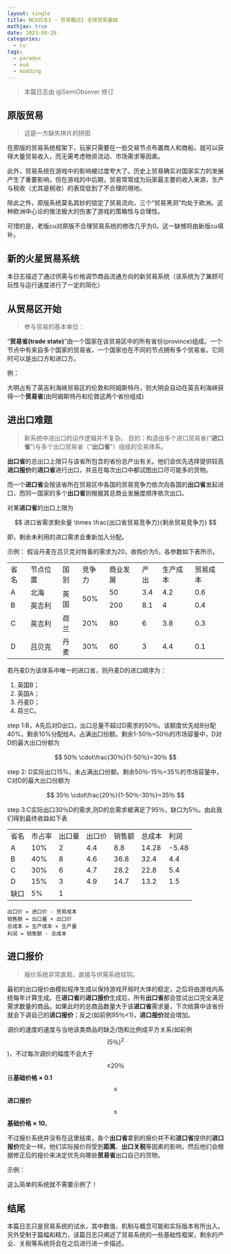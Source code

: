 ```yaml
---
layout: single
title: NCU日志1 - 贸易概述I 全球贸易基础
mathjax: true
date: 2023-08-26
categories:
  - cu
tags:
  - paradox
  - eu4
  - modding
---
```

> 本篇日志由 @SemiObsever 修订

## 原版贸易

> 这是一方缺失拼片的拼图

在原版的贸易系统框架下，玩家只需要在一些交易节点布置商人和商船，就可以获得大量贸易收入，而无需考虑物资流动、市场需求等因素。

此外，贸易系统在游戏中的影响被过度夸大了。历史上贸易确实对国家实力的发展产生了重要影响，但在游戏的中后期，贸易常常成为玩家最主要的收入来源，生产与税收（尤其是税收）的表现低到了不合理的境地。

除此之外，原版系统莫名其妙的锁定了贸易流向，三个“贸易黑洞”均处于欧洲。这种欧洲中心论的做法极大的伤害了游戏的策略性与合理性。

可惜的是，老版cu对原版不合理贸易系统的修改几乎为0。这一缺憾将由新版cu填补。

## 新的火星贸易系统
本日志描述了通过供需与价格调节商品流通方向的新贸易系统（该系统为了兼顾可玩性与运行速度进行了一定的简化）

## 从贸易区开始

> 参与贸易的基本单位：

“**贸易省(trade state)**”由一个国家在该贸易区中的所有省份(province)组成。一个节点中有来自多个国家的贸易省，一个国家也在不同的节点拥有多个贸易省。它同时可以是出口方和进口方。

例：

大明占有了英吉利海峡贸易区的伦敦和阿姆斯特丹，则大明会自动在英吉利海峡获得一个**贸易省**(由阿姆斯特丹和伦敦这两个省份组成)

<!-- 8.25 -->

## 进出口难题

> 新系统中进出口的运作逻辑并不复杂。
> 目的：构造由多个进口贸易省(“**进口省**”)与多个出口贸易省（“**出口省**”）组成的交易体系。

**出口省**的总出口上限只与该省所包含的省份总产出有关。他们会优先选择提供较高**进口报价**的**进口省**进行出口，并且在每次出口中都试图出口尽可能多的货物。

而一个**进口省**会按该省所在贸易区中各国的贸易竞争力依次向各国的**出口省**发起进口，而同一国家的多个**出口省**则根据其总商业发展度顺序依次出口。

对某**进口省**的出口上限为

$$
进口省需求剩余量 \times \frac{出口省贸易竞争力}{剩余贸易竞争力}
$$

即，剩余未利用的进口需求会重新加入分配。

示例：
假设丹麦在吕贝克对牲畜的需求为20，收购价为5，各参数如下表所示。

<table>
    <tr><td>省名</td><td>节点位置</td><td>国别</td><td>竞争力</td><td>商业发展</td><td>产出</td><td>生产成本</td><td>贸易成本</td>
    </tr>
    <tr><td>A</td><td>北海</td><td rowspan="2">英国</td><td rowspan="2">50%</td><td>50</td><td>3.4</td><td>4.2</td><td>0.6</td>
    </tr>
    <tr><td>B</td><td>英吉利</td><td>200</td><td>8.1</td><td>4</td><td>0.4</td>
    </tr>
    <tr><td>C</td><td>英吉利</td><td>荷兰</td><td>20%</td><td>80</td><td>6</td><td>3.8</td><td>0.3</td>
    </tr>
    <tr><td>D</td><td>吕贝克</td><td>丹麦</td><td>30%</td><td>60</td><td>3</td><td>4.4</td><td>0.1</td>
    </tr>
</table>

若丹麦D为该体系中唯一的进口省，则丹麦D的进口顺序为：

1. 英国B；
2. 英国A；
3. 丹麦D；
4. 荷兰C。

step 1:B，A先后对D出口，出口总量不超过D需求的50％。该额度优先给B分配40%，剩余10%分配给A，占满出口份额。剩余1-50％=50％的市场容量中，D对D的最大出口份额为

$$
50％ \cdot\frac{30％}{1-50％}=30％
$$

step 2: D实际出口15%，未占满出口份额。剩余50％-15％=35%的市场容量中，C对D的最大出口份额为

$$
35％ \cdot\frac{20％}{1-50％-30％}=35％
$$

step 3:C实际出口30％D的需求,则D的总需求被满足了95％，缺口为5％。由此我们得到最终收益如下表
<table>
    <tr><td>省名</td><td>市占率</td><td>出口量</td><td>出口价</td><td>销售额</td><td>总成本</td><td>利润</td>
    </tr>
    <tr><td>A</td><td>10%</td><td>2</td><td>4.4</td><td>8.8</td><td>14.28</td><td>-5.48</td>
    </tr>
    <tr><td>B</td><td>40%</td><td>8</td><td>4.6</td><td>36.8</td><td>32.4</td><td>4.4</td>
    </tr>
    <tr><td>C</td><td>30%</td><td>6</td><td>4.7</td><td>28.2</td><td>22.8</td><td>5.4</td>
    </tr>
    <tr><td>D</td><td>15%</td><td>3</td><td>4.9</td><td>14.7</td><td>13.2</td><td>1.5</td>
    </tr>
    <tr><td>缺口</td><td>5%</td><td>1</td>
    </tr>
</table>

```
出口价 = 进口价 - 贸易成本
销售额 = 出口量 × 出口价
总成本 = 生产成本 × 生产量
利润 = 销售额 - 总成本
```

## 进口报价

> 报价系统非常直观，直接与供需系统挂钩。

最初的出口报价由模拟程序生成以保持游戏开局时大体的稳定，之后将由游戏内系统每年计算生成。在**进口省**的**进口报价**生成后，所有**出口省**都会尝试出口完全满足需求数量的商品。如果此时的总商品数量大于该**进口省**需求量，下次结算中该省份就会下调自己的**进口报价**；反之(如前例95％<1)，**进口报价**就会增加。

调价的速度的速度与当地该类商品的缺乏/饱和比例成平方关系(如前例$$(5％)^2$$)，不过每次调价的幅度不会大于$$\pm 20％$$且**基础价格 × 0.1**$$\leq$$**进口报价**$$\leq$$**基础价格 × 10**。

不过报价系统并没有在这里结束，各个**出口省**拿到的报价并不和**进口省**提供的**进口报价**完全一样。他们实际报价将受到**距离**、**出口关税**等因素的影响，然后他们会根据修正后的报价来决定优先向哪些**贸易省**出口自己的货物。

示例：

这么简单的系统就不需要示例了！

## 结尾
本篇日志只是贸易系统的试水，其中数值、机制与概念可能和实际版本有所出入。另外受制于篇幅和精力，该篇日志只阐述了贸易系统的一些基础性框架，剩余的产业、关税等系统将会在之后进行进一步描述。
